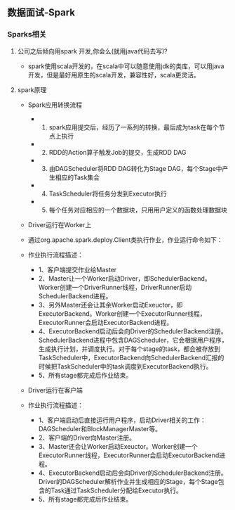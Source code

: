 ## 数据面试-Spark
### Sparks相关
1. 公司之后倾向用spark 开发,你会么(就用java代码去写)?
	* spark使用scala开发的，在scala中可以随意使用jdk的类库，可以用java开发，但是最好用原生的scala开发，兼容性好，scala更灵活。
	
2. spark原理  
	* Spark应用转换流程
		* 1. spark应用提交后，经历了一系列的转换，最后成为task在每个节点上执行
		* 2. RDD的Action算子触发Job的提交，生成RDD DAG
		* 3. 由DAGScheduler将RDD DAG转化为Stage DAG，每个Stage中产生相应的Task集合
		* 4. TaskScheduler将任务分发到Executor执行
		* 5. 每个任务对应相应的一个数据块，只用用户定义的函数处理数据块


	* Driver运行在Worker上
	* 通过org.apache.spark.deploy.Client类执行作业，作业运行命令如下：
	* 作业执行流程描述：
		* 1、客户端提交作业给Master
		* 2、Master让一个Worker启动Driver，即SchedulerBackend。Worker创建一个DriverRunner线程，DriverRunner启动SchedulerBackend进程。
		* 3、另外Master还会让其余Worker启动Exeuctor，即ExecutorBackend。Worker创建一个ExecutorRunner线程，ExecutorRunner会启动ExecutorBackend进程。
		* 4、ExecutorBackend启动后会向Driver的SchedulerBackend注册。SchedulerBackend进程中包含DAGScheduler，它会根据用户程序，生成执行计划，并调度执行。对于每个stage的task，都会被存放到TaskScheduler中，ExecutorBackend向SchedulerBackend汇报的时候把TaskScheduler中的task调度到ExecutorBackend执行。
		* 5、所有stage都完成后作业结束。
		
	* Driver运行在客户端
	* 作业执行流程描述：
		* 1、客户端启动后直接运行用户程序，启动Driver相关的工作：DAGScheduler和BlockManagerMaster等。
		* 2、客户端的Driver向Master注册。
		* 3、Master还会让Worker启动Exeuctor。Worker创建一个ExecutorRunner线程，ExecutorRunner会启动ExecutorBackend进程。
		* 4、ExecutorBackend启动后会向Driver的SchedulerBackend注册。Driver的DAGScheduler解析作业并生成相应的Stage，每个Stage包含的Task通过TaskScheduler分配给Executor执行。
		* 5、所有stage都完成后作业结束。